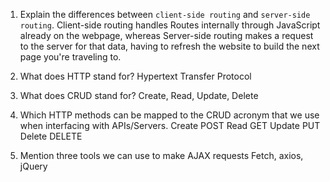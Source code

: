 1.  Explain the differences between `client-side routing` and `server-side routing`.
    Client-side routing handles Routes internally through JavaScript already on the webpage, whereas Server-side routing makes a request to the server for that data, having to refresh the website to build the next page you're
    traveling to.

2.  What does HTTP stand for?
    Hypertext Transfer Protocol

3.  What does CRUD stand for?
    Create, Read, Update, Delete

4.  Which HTTP methods can be mapped to the CRUD acronym that we use when interfacing with APIs/Servers.
    Create      POST
    Read        GET
    Update      PUT
    Delete      DELETE

5.  Mention three tools we can use to make AJAX requests
    Fetch, axios, jQuery